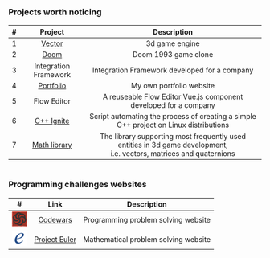 ### Projects worth noticing

| # | Project | Description |
| :---: | :---: | :---: |
| 1 | <a href="https://github.com/aleksander73/vector">Vector</a> | 3d game engine |
| 2 | <a href="https://github.com/aleksander73/doom">Doom</a> | Doom 1993 game clone |
| 3 | Integration Framework | Integration Framework developed for a company |
| 4 | <a href="https://github.com/aleksander73/portfolio">Portfolio</a> | My own portfolio website |
| 5 | Flow Editor | A reuseable Flow Editor Vue.js component developed for a company |
| 6 | <a href="https://github.com/aleksander73/cpp-ignite-linux">C++ Ignite</a> | Script automating the process of creating a simple C++ project on Linux distributions |
| 7 | <a href="https://github.com/aleksander73/math-library-android">Math library</a> | The library supporting most frequently used entities in 3d game development,<br/>i.e. vectors, matrices and quaternions |

<h1></h1>

### Programming challenges websites

| # | Link | Description |
| :---: | :---: | :---: |
| <img title="Codewars" height="30px" src="./assets/codewars.png"/> | <a href="https://github.com/aleksander73/codewars">Codewars</a> | Programming problem solving website |
| <img title="Project Euler" height="30px" src="./assets/euler.png"/> | <a href="https://github.com/aleksander73/project-euler">Project Euler</a> | Mathematical problem solving website |
